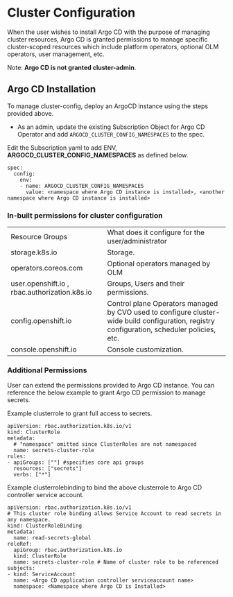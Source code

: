 # Cluster Configuration

When the user wishes to install Argo CD with the purpose of managing cluster resources, Argo CD is granted permissions to manage specific cluster-scoped resources which include platform operators, optional OLM operators, user management, etc. 

Note: **Argo CD is not granted cluster-admin**.

## Argo CD Installation

To manage cluster-config, deploy an ArgoCD instance using the steps provided above. 

* As an admin, update the existing Subscription Object for Argo CD Operator and add `ARGOCD_CLUSTER_CONFIG_NAMESPACES` to the spec.

Edit the Subscription yaml to add ENV, **ARGOCD_CLUSTER_CONFIG_NAMESPACES** as defined below.

```
spec:
  config:
    env:
    - name: ARGOCD_CLUSTER_CONFIG_NAMESPACES
      value: <namespace where Argo CD instance is installed>, <another namespace where Argo CD instance is installed>
```

###  In-built permissions for cluster configuration

<table>
  <tr>
    <td>Resource Groups</td>
    <td>What does it configure for the user/administrator</td>
  </tr>
  <tr>
    <td>storage.k8s.io</td>
    <td>Storage.</td>
  </tr>
  <tr>
    <td>operators.coreos.com</td>
    <td>Optional operators managed by OLM</td>
  </tr>
  <tr>
    <td>user.openshift.io , rbac.authorization.k8s.io</td>
    <td>Groups, Users and their permissions.</td>
  </tr>
  <tr>
    <td>config.openshift.io</td>
    <td>Control plane Operators managed by CVO used to configure cluster-wide build configuration, registry configuration, scheduler policies, etc.</td>
  </tr>
  <tr>
    <td>console.openshift.io</td>
    <td>Console customization.</td>
  </tr>
</table>

### Additional Permissions

User can extend the permissions provided to Argo CD instance. You can reference the below example to grant Argo CD permission to manage secrets.

Example clusterrole to grant full access to secrets.

```
apiVersion: rbac.authorization.k8s.io/v1
kind: ClusterRole
metadata:
  # "namespace" omitted since ClusterRoles are not namespaced
  name: secrets-cluster-role
rules:
- apiGroups: [""] #specifies core api groups
  resources: ["secrets"]
  verbs: ["*"]
```

Example clusterrolebinding to bind the above clusterrole to Argo CD controller service account.

```
apiVersion: rbac.authorization.k8s.io/v1
# This cluster role binding allows Service Account to read secrets in any namespace.
kind: ClusterRoleBinding
metadata:
  name: read-secrets-global
roleRef:
  apiGroup: rbac.authorization.k8s.io
  kind: ClusterRole
  name: secrets-cluster-role # Name of cluster role to be referenced
subjects:
- kind: ServiceAccount
  name: <Argo CD application controller serviceaccount name>
  namespace: <Namespace where Argo CD is Installed>
```